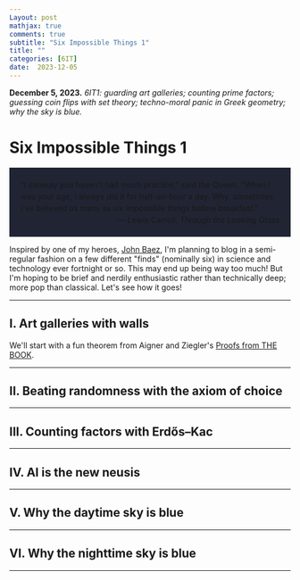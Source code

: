 ```yaml
---
Layout: post
mathjax: true
comments: true
subtitle: "Six Impossible Things 1"
title: ""
categories: [6IT]
date:  2023-12-05
---
```


**December 5, 2023.** *6IT1: guarding art
  galleries; counting prime factors; guessing coin flips with set theory;
  techno-moral panic in Greek geometry; why the sky is blue.*

<h1>Six Impossible Things 1</h1>

<div style="background-color: #212433 ; padding: 20px; border: 0px solid
grey; line-height:1.5">
“I daresay you haven't had much practice,” said the Queen. “When I was
your age, I always did it for half-an-hour a day. Why, sometimes I've
believed as many as six impossible things before breakfast.”<br>

<div style="text-align: right">— Lewis Carroll, <i>Through the Looking Glass</i>
</div>
</div>

Inspired by one of my heroes, [John Baez](https://math.ucr.edu/home/baez/TWF.html), I'm
planning to blog in a semi-regular fashion on a few different "finds"
(nominally six) in science and technology ever fortnight or so. This may end up being way
too much! But I'm hoping to be brief and nerdily enthusiastic rather
than technically deep; more pop than classical. Let's see how it goes!

---

<h2>I. Art galleries with walls</h2>

We'll start with a fun theorem from Aigner and Ziegler's
[Proofs from THE BOOK](https://link.springer.com/book/10.1007/978-3-662-57265-8).

---

<h2>II. Beating randomness with the axiom of choice</h2>

---

<h2>III. Counting factors with Erdős–Kac</h2>

---

<h2>IV. AI is the new neusis</h2>

---

<h2>V. Why the daytime sky is blue</h2>

---

<h2>VI. Why the nighttime sky is blue</h2>

---
